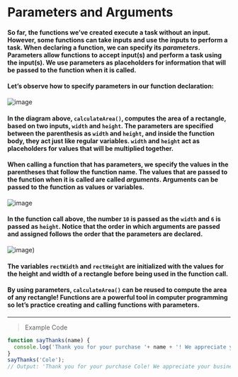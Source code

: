 # Parameters and Arguments

#### So far, the functions we’ve created execute a task without an input. However, some functions can take inputs and use the inputs to perform a task. When declaring a function, we can specify its *parameters*. Parameters allow functions to accept input(s) and perform a task using the input(s). We use parameters as placeholders for information that will be passed to the function when it is called.
#### Let’s observe how to specify parameters in our function declaration:

![image](https://cdn.discordapp.com/attachments/720137077513125962/722193085198499940/Screen_Shot_2020-06-15_at_2.54.37_PM.png)
#### In the diagram above, `calculateArea()`, computes the area of a rectangle, based on two inputs, `width` and `height`. The parameters are specified between the parenthesis as `width` and `height`, and inside the function body, they act just like regular variables. `width` and `height` act as placeholders for values that will be multiplied together.

#### When calling a function that has parameters, we specify the values in the parentheses that follow the function name. The values that are passed to the function when it is called are called *arguments*. Arguments can be passed to the function as values or variables.

![image](https://cdn.discordapp.com/attachments/720137077513125962/722193089699119303/Screen_Shot_2020-06-15_at_2.57.07_PM.png)
#### In the function call above, the number `10` is passed as the `width` and `6` is passed as `height`. Notice that the order in which arguments are passed and assigned follows the order that the parameters are declared.

![image](https://cdn.discordapp.com/attachments/720137077513125962/722193088445153460/Screen_Shot_2020-06-15_at_2.56.47_PM.png))
#### The variables `rectWidth` and `rectHeight` are initialized with the values for the height and width of a rectangle before being used in the function call.

#### By using parameters, `calculateArea()` can be reused to compute the area of any rectangle! Functions are a powerful tool in computer programming so let’s practice creating and calling functions with parameters.
---
> Example Code
```js
function sayThanks(name) {
  console.log('Thank you for your purchase '+ name + '! We appreciate your business.');
}
sayThanks('Cole');
// Output: 'Thank you for your purchase Cole! We appreciate your business.'
```